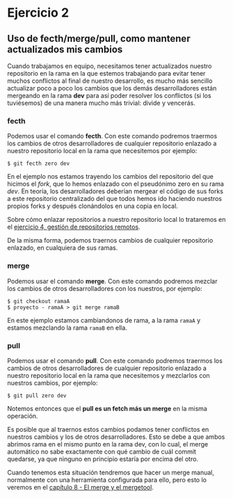 # Ejercicio 2

## Uso de fecth/merge/pull, como mantener actualizados mis cambios

Cuando trabajamos en equipo, necesitamos tener actualizados nuestro repositorio en la rama en la que estemos trabajando para evitar tener muchos conflictos al final de nuestro desarrollo, es mucho más sencillo actualizar poco a poco los cambios que los demás desarrolladores están mergeando en la rama **dev** para así poder resolver los conflictos (si los tuviésemos) de una manera mucho más trivial: divide y vencerás.

### fecth

Podemos usar el comando **fecth**. Con este comando podremos traermos los cambios de otros desarrolladores de cualquier repositorio enlazado a nuestro repositorio local en la rama que necesitemos por ejemplo:

```
$ git fecth zero dev

```

En el ejemplo nos estamos trayendo los cambios del repositorio del que hicimos el *fork*, que lo hemos enlazado con el pseudónimo zero en su rama *dev*. En teoría, los desarrolladores deberían mergear el código de sus forks a este repositorio centralizado del que todos hemos ido haciendo nuestros propios forks y después clonándolos en una copia en local.

Sobre cómo enlazar repositorios a nuestro repositorio local lo trataremos en el [ejercicio 4, gestión de repositorios remotos](../cuatro/cuatro.md).

De la misma forma, podemos traernos cambios de cualquier repositorio enlazado, en cualquiera de sus ramas.

### merge

Podemos usar el comando **merge**. Con este comando podremos mezclar los cambios de otros desarrolladores con los nuestros, por ejemplo:

```
$ git checkout ramaA
$ proyecto - ramaA > git merge ramaB

```

En este ejemplo estamos cambiandonos de rama, a la rama `ramaA` y estamos mezclando la rama `ramaB` en ella.

### pull

Podemos usar el comando **pull**. Con este comando podremos traermos los cambios de otros desarrolladores de cualquier repositorio enlazado a nuestro repositorio local en la rama que necesitemos y mezclarlos con nuestros cambios, por ejemplo:

```
$ git pull zero dev

```
Notemos entonces que el **pull es un fetch más un merge** en la misma operación.

Es posible que al traernos estos cambios podamos tener conflictos en nuestros cambios y los de otros desarrolladores. Esto se debe a que ambos abrimos rama en el mismo punto en la rama dev, con lo cual, el merge automático no sabe exactamente con qué cambio de cuál commit quedarse, ya que ninguno en principio estaría por encima del otro.

Cuando tenemos esta situación tendremos que hacer un merge manual, normalmente con una herramienta configurada para ello, pero esto lo veremos en el [capítulo 8 - El merge y el mergetool](../ocho/ocho.md).
